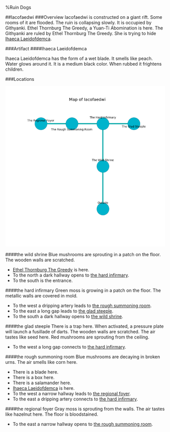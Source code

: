 %Ruin Dogs

##Iacofaedwi
###Overview
Iacofaedwi is constructed on a giant rift. Some rooms of it are flooded. The ruin is collapsing slowly. It is occupied by Githyanki. <a name="Ethel-Thornburg-The-Greedy"></a>Ethel Thornburg The Greedy, a Yuan-Ti Abomination is here. The Githyanki are ruled by Ethel Thornburg The Greedy. She  is trying to hide [Ihaeca Laeidofdemca](#Ihaeca-Laeidofdemca). 



###Artifact
####<a name="Ihaeca-Laeidofdemca"></a>Ihaeca Laeidofdemca


Ihaeca Laeidofdemca has the form of a wet blade. It smells like peach. Water glows around it. It is a medium black color. When rubbed it frightens children. 





###Locations


![](../v2/images/Iacofaedwi.png)

####<a name="the-wild-shrine"></a>the wild shrine
Blue mushrooms are sprouting in a patch on the floor. The wooden walls are scratched. 



* [Ethel Thornburg The Greedy](#Ethel-Thornburg-The-Greedy) is here.
* To the north a dark hallway opens to [the hard infirmary](#the-hard-infirmary).
* To the south is the entrance.


####<a name="the-hard-infirmary"></a>the hard infirmary
Green moss is growing in a patch on the floor. The metallic walls are covered in mold. 



* To the west a dripping artery leads to [the rough summoning room](#the-rough-summoning-room).
* To the east a long gap leads to [the glad steeple](#the-glad-steeple).
* To the south a dark hallway opens to [the wild shrine](#the-wild-shrine).


####<a name="the-glad-steeple"></a>the glad steeple
There is a trap here. When activated, a pressure plate will launch a fusillade of darts. The wooden walls are scratched. The air tastes like seed here. Red mushrooms are sprouting from the ceiling. 



* To the west a long gap connects to [the hard infirmary](#the-hard-infirmary).


####<a name="the-rough-summoning-room"></a>the rough summoning room
Blue mushrooms are decaying in broken urns. The air smells like corn here. 



* There is a blade here.
* There is a box here.
* There is a salamander here.
* [Ihaeca Laeidofdemca](#Ihaeca-Laeidofdemca) is here.
* To the west a narrow hallway leads to [the regional foyer](#the-regional-foyer).
* To the east a dripping artery connects to [the hard infirmary](#the-hard-infirmary).


####<a name="the-regional-foyer"></a>the regional foyer
Gray moss is sprouting from the walls. The air tastes like hazelnut here. The floor is bloodstained. 



* To the east a narrow hallway opens to [the rough summoning room](#the-rough-summoning-room).



